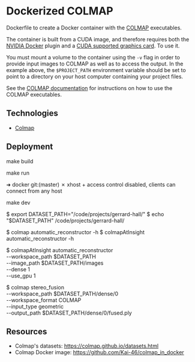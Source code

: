 # Dockerized COLMAP 

Dockerfile to create a Docker container with the [COLMAP](https://github.com/colmap/colmap) executables.

The container is built from a CUDA image, and therefore requires both the [NVIDIA Docker](https://github.com/NVIDIA/nvidia-docker) plugin and a [CUDA supported graphics card](http://www.geforce.com/hardware/technology/cuda/supported-gpus). To use it.

You must mount a volume to the container using the `-v` flag in order to provide input images to COLMAP as well as to access the output. In the example above, the `$PROJECT_PATH` environment variable should be set to point to a directory on your host computer containing your project files.

See the [COLMAP documentation](https://colmap.github.io) for instructions on how to use the COLMAP executables.

## Technologies

* [Colmap](https://colmap.github.io)

## Deployment

make build

make run

➜  docker git:(master) ✗ xhost +
access control disabled, clients can connect from any host

make dev

$ export DATASET_PATH="/code/projects/gerrard-hall/"
$ echo "$DATASET_PATH"
/code/projects/gerrard-hall/

$ colmap automatic_reconstructor -h
$ colmapAtInsight automatic_reconstructor -h

$ colmapAtInsight automatic_reconstructor \
    --workspace_path $DATASET_PATH \
    --image_path $DATASET_PATH/images \
    --dense 1 \
    --use_gpu 1

$ colmap stereo_fusion \
    --workspace_path $DATASET_PATH/dense/0 \
    --workspace_format COLMAP \
    --input_type geometric \
    --output_path $DATASET_PATH/dense/0/fused.ply

## Resources

* Colmap's datasets: https://colmap.github.io/datasets.html
* Colmap Docker image: https://github.com/Kai-46/colmap_in_docker